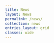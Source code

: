 ```yaml
---
title: News
layout: News
permalink: /news/
collection: news
entries_layout: grid
classes: wide
---
```

